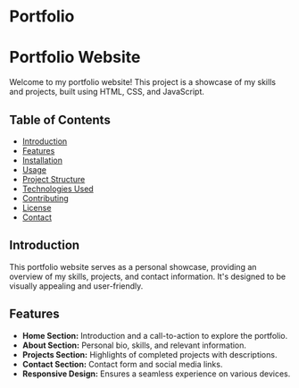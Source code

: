 # Portfolio
# Portfolio Website

Welcome to my portfolio website! This project is a showcase of my skills and projects, built using HTML, CSS, and JavaScript.

## Table of Contents
- [Introduction](#introduction)
- [Features](#features)
- [Installation](#installation)
- [Usage](#usage)
- [Project Structure](#project-structure)
- [Technologies Used](#technologies-used)
- [Contributing](#contributing)
- [License](#license)
- [Contact](#contact)

## Introduction

This portfolio website serves as a personal showcase, providing an overview of my skills, projects, and contact information. It's designed to be visually appealing and user-friendly.

## Features

- **Home Section:** Introduction and a call-to-action to explore the portfolio.
- **About Section:** Personal bio, skills, and relevant information.
- **Projects Section:** Highlights of completed projects with descriptions.
- **Contact Section:** Contact form and social media links.
- **Responsive Design:** Ensures a seamless experience on various devices.

